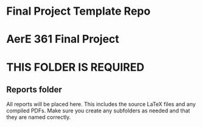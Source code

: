 # Final Project Template Repo
# AerE 361 Final Project
# THIS FOLDER IS REQUIRED

## Reports folder
All reports will be placed here. This includes the source LaTeX files and any compiled PDFs. Make sure you create any subfolders as needed and that they are named correctly.
